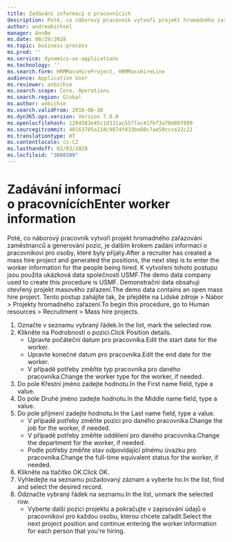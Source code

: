 ```yaml
---
title: Zadávání informací o pracovnících
description: Poté, co náborový pracovník vytvoří projekt hromadného zařazování zaměstnanců a generování pozic, je dalším krokem zadání informací o pracovníkovi pro osoby, které byly přijaty.
author: andreabichsel
manager: AnnBe
ms.date: 08/29/2018
ms.topic: business-process
ms.prod: ''
ms.service: dynamics-ax-applications
ms.technology: ''
ms.search.form: HRMMassHireProject, HRMMassHireLine
audience: Application User
ms.reviewer: anbichse
ms.search.scope: Core, Operations
ms.search.region: Global
ms.author: anbichse
ms.search.validFrom: 2016-06-30
ms.dyn365.ops.version: Version 7.0.0
ms.openlocfilehash: 1204583e45c1d331ac557fac417bf3a70d88f899
ms.sourcegitcommit: 40163705a134c9874fd33be80c7ae59ccce22c21
ms.translationtype: HT
ms.contentlocale: cs-CZ
ms.lasthandoff: 02/03/2020
ms.locfileid: "3008388"
---
```

# <a name="enter-worker-information"></a><span data-ttu-id="f3d8a-103">Zadávání informací o pracovnících</span><span class="sxs-lookup"><span data-stu-id="f3d8a-103">Enter worker information</span></span>



<span data-ttu-id="f3d8a-104">Poté, co náborový pracovník vytvoří projekt hromadného zařazování zaměstnanců a generování pozic, je dalším krokem zadání informací o pracovníkovi pro osoby, které byly přijaty.</span><span class="sxs-lookup"><span data-stu-id="f3d8a-104">After a recruiter has created a mass hire project and generated the positions, the next step is to enter the worker information for the people being hired.</span></span> <span data-ttu-id="f3d8a-105">K vytvoření tohoto postupu jsou použita ukázková data společnosti USMF.</span><span class="sxs-lookup"><span data-stu-id="f3d8a-105">The demo data company used to create this procedure is USMF.</span></span> <span data-ttu-id="f3d8a-106">Demonstrační data obsahují otevřený projekt masového zařazení.</span><span class="sxs-lookup"><span data-stu-id="f3d8a-106">The demo data contains an open mass hire project.</span></span> <span data-ttu-id="f3d8a-107">Tento postup zahájíte tak, že přejděte na Lidské zdroje > Nábor > Projekty hromadného zařazení.</span><span class="sxs-lookup"><span data-stu-id="f3d8a-107">To begin this procedure, go to Human resources > Recruitment > Mass hire projects.</span></span>

1. <span data-ttu-id="f3d8a-108">Označte v seznamu vybraný řádek.</span><span class="sxs-lookup"><span data-stu-id="f3d8a-108">In the list, mark the selected row.</span></span>
2. <span data-ttu-id="f3d8a-109">Klikněte na Podrobnosti o pozici.</span><span class="sxs-lookup"><span data-stu-id="f3d8a-109">Click Position details.</span></span>
    * <span data-ttu-id="f3d8a-110">Upravte počáteční datum pro pracovníka.</span><span class="sxs-lookup"><span data-stu-id="f3d8a-110">Edit the start date for the worker.</span></span>  
    * <span data-ttu-id="f3d8a-111">Upravte konečné datum pro pracovníka.</span><span class="sxs-lookup"><span data-stu-id="f3d8a-111">Edit the end date for the worker.</span></span>  
    * <span data-ttu-id="f3d8a-112">V případě potřeby změňte typ pracovníka pro daného pracovníka.</span><span class="sxs-lookup"><span data-stu-id="f3d8a-112">Change the worker type for the worker, if needed.</span></span>  
3. <span data-ttu-id="f3d8a-113">Do pole Křestní jméno zadejte hodnotu.</span><span class="sxs-lookup"><span data-stu-id="f3d8a-113">In the First name field, type a value.</span></span>
4. <span data-ttu-id="f3d8a-114">Do pole Druhé jméno zadejte hodnotu.</span><span class="sxs-lookup"><span data-stu-id="f3d8a-114">In the Middle name field, type a value.</span></span>
5. <span data-ttu-id="f3d8a-115">Do pole příjmení zadejte hodnotu.</span><span class="sxs-lookup"><span data-stu-id="f3d8a-115">In the Last name field, type a value.</span></span>
    * <span data-ttu-id="f3d8a-116">V případě potřeby změňte pozici pro daného pracovníka.</span><span class="sxs-lookup"><span data-stu-id="f3d8a-116">Change the job for the worker, if needed.</span></span>  
    * <span data-ttu-id="f3d8a-117">V případě potřeby změňte oddělení pro daného pracovníka.</span><span class="sxs-lookup"><span data-stu-id="f3d8a-117">Change the department for the worker, if needed.</span></span>  
    * <span data-ttu-id="f3d8a-118">Podle potřeby změňte stav odpovídající plnému úvazku pro pracovníka.</span><span class="sxs-lookup"><span data-stu-id="f3d8a-118">Change the full-time equivalent status for the worker, if needed.</span></span>  
6. <span data-ttu-id="f3d8a-119">Klikněte na tlačítko OK.</span><span class="sxs-lookup"><span data-stu-id="f3d8a-119">Click OK.</span></span>
7. <span data-ttu-id="f3d8a-120">Vyhledejte na seznamu požadovaný záznam a vyberte ho.</span><span class="sxs-lookup"><span data-stu-id="f3d8a-120">In the list, find and select the desired record.</span></span>
8. <span data-ttu-id="f3d8a-121">Odznačte vybraný řádek na seznamu.</span><span class="sxs-lookup"><span data-stu-id="f3d8a-121">In the list, unmark the selected row.</span></span>
    * <span data-ttu-id="f3d8a-122">Vyberte další pozici projektu a pokračujte v zapisování údajů o pracovníkovi pro každou osobu, kterou chcete zařadit.</span><span class="sxs-lookup"><span data-stu-id="f3d8a-122">Select the next project position and continue entering the worker information for each person that you're hiring.</span></span>  

